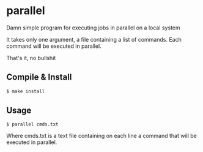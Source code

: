 # parallel

Damn simple program for executing jobs in parallel on a local system

It takes only one argument, a file containing a list of commands. Each command will be executed in parallel.

That's it, no bullshit

## Compile & Install

```bash
$ make install
```

## Usage
```
$ parallel cmds.txt
```

Where cmds.txt is a text file containing on each line a command that will be executed in parallel.

